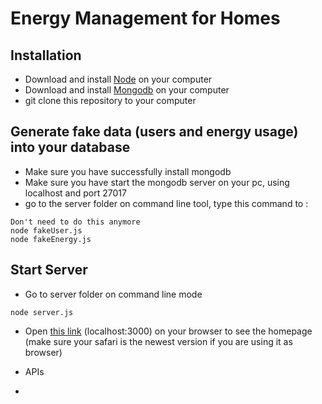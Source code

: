 # Energy Management for Homes

## Installation
* Download and install [Node](https://nodejs.org/en/) on your computer
* Download and install [Mongodb](https://www.mongodb.com) on your computer
* git clone this repository to your computer

## Generate fake data (users and energy usage) into your database
* Make sure you have successfully install mongodb
* Make sure you have start the mongodb server on your pc, using localhost and port 27017
* go to the server folder on command line tool, type this command to :
```
Don't need to do this anymore
node fakeUser.js
node fakeEnergy.js
```

## Start Server
* Go to server folder on command line mode
``` 
node server.js
```
* Open [this link](http://localhost:3000) (localhost:3000) on your browser to see the homepage (make sure your safari is the newest version if you are using it as browser)

* APIs
 * 
